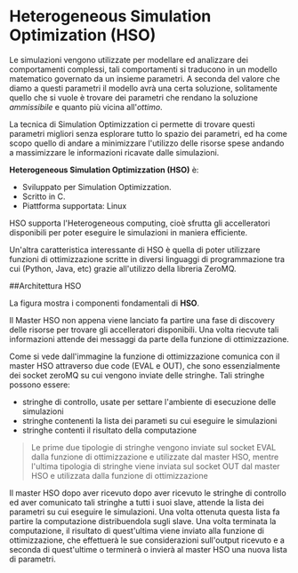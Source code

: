 # Heterogeneous Simulation Optimization (HSO)

Le simulazioni vengono utilizzate per modellare ed analizzare dei comportamenti complessi, tali comportamenti si traducono in un modello matematico governato da un insieme parametri.
A seconda del valore che diamo a questi parametri il modello avrà una certa soluzione, solitamente quello che si vuole è trovare dei parametri che rendano la soluzione _ammissibile_ e quanto più vicina all'_ottimo_.

La tecnica di Simulation Optimizzation ci permette di trovare questi parametri migliori senza esplorare tutto lo spazio dei parametri, ed ha come scopo quello di andare a minimizzare l'utilizzo delle risorse spese andando a massimizzare le informazioni ricavate dalle simulazioni.

**Heterogeneous Simulation Optimizzation (HSO)** è:

* Sviluppato per Simulation Optimizzation.
* Scritto in C.
* Piattforma supportata: Linux

HSO supporta l'Heterogeneous computing, cioè sfrutta gli accelleratori disponibili per poter eseguire le simulazioni in maniera efficiente.

Un'altra caratteristica interessante di HSO è quella di poter utilizzare funzioni di ottimizzazione scritte in diversi linguaggi di programmazione tra cui (Python, Java, etc) grazie all'utilizzo della libreria ZeroMQ. 

##Architettura HSO

La figura mostra i componenti fondamentali di **HSO**.


Il Master HSO non appena viene lanciato fa partire una fase di discovery delle risorse per trovare gli accelleratori disponibili. Una volta riecvute tali informazioni attende dei messaggi da parte della funzione di ottimizzazione.


Come si vede dall'immagine la funzione di ottimizzazione comunica con il master HSO attraverso due code (EVAL e OUT), che sono essenzialmente dei socket zeroMQ su cui vengono inviate delle stringhe. Tali stringhe possono essere:

* stringhe di controllo, usate per settare l'ambiente di esecuzione delle simulazioni 
* stringhe contenenti la lista dei parameti su cui eseguire le simulazioni
* stringhe contenti il risultato della computazione

>Le prime due tipologie di stringhe vengono inviate sul socket EVAL dalla funzione di ottimizzazione e utilizzate dal master HSO, mentre l'ultima tipologia di stringhe viene inviata sul socket OUT dal master HSO e utilizzata dalla funzione di ottimizzazione

Il master HSO dopo aver ricevuto dopo aver ricevuto le stringhe di controllo ed aver comunicato tali stringhe a tutti i suoi slave, attende la lista dei parametri su cui eseguire le simulazioni. Una volta ottenuta questa lista fa partire la computazione distribuendola sugli slave. Una volta terminata la computazione, il risultato di quest'ultima viene inviato alla funzione di ottimizzazione, che effettuerà le sue considerazioni sull'output ricevuto e a seconda di quest'ultime o terminerà o invierà al master HSO una nuova lista di parametri. 
